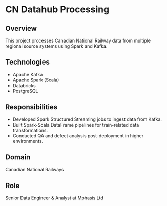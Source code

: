# CN Datahub Processing

## Overview
This project processes Canadian National Railway data from multiple regional source systems using Spark and Kafka.

## Technologies
- Apache Kafka
- Apache Spark (Scala)
- Databricks
- PostgreSQL

## Responsibilities
- Developed Spark Structured Streaming jobs to ingest data from Kafka.
- Built Spark-Scala DataFrame pipelines for train-related data transformations.
- Conducted QA and defect analysis post-deployment in higher environments.

## Domain
Canadian National Railways

## Role
Senior Data Engineer & Analyst at Mphasis Ltd

